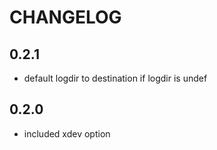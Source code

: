 # CHANGELOG

## 0.2.1

* default logdir to destination if logdir is undef

## 0.2.0

* included xdev option
